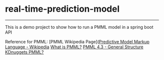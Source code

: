 # real-time-prediction-model
---
This is a demo project to show how to run a PMML model in a spring boot API

Reference for PMML:
[PMML Wikipedia Page]([Predictive Model Markup Language - Wikipedia](https://en.wikipedia.org/wiki/Predictive_Model_Markup_Language)
[What is PMML?](https://www.ibm.com/developerworks/library/ba-ind-PMML1/index.html)
[PMML 4.3 - General Structure](http://dmg.org/pmml/v4-3/GeneralStructure.html)
[KDnuggets PMML?](https://www.kdnuggets.com/faq/pmml.html)
